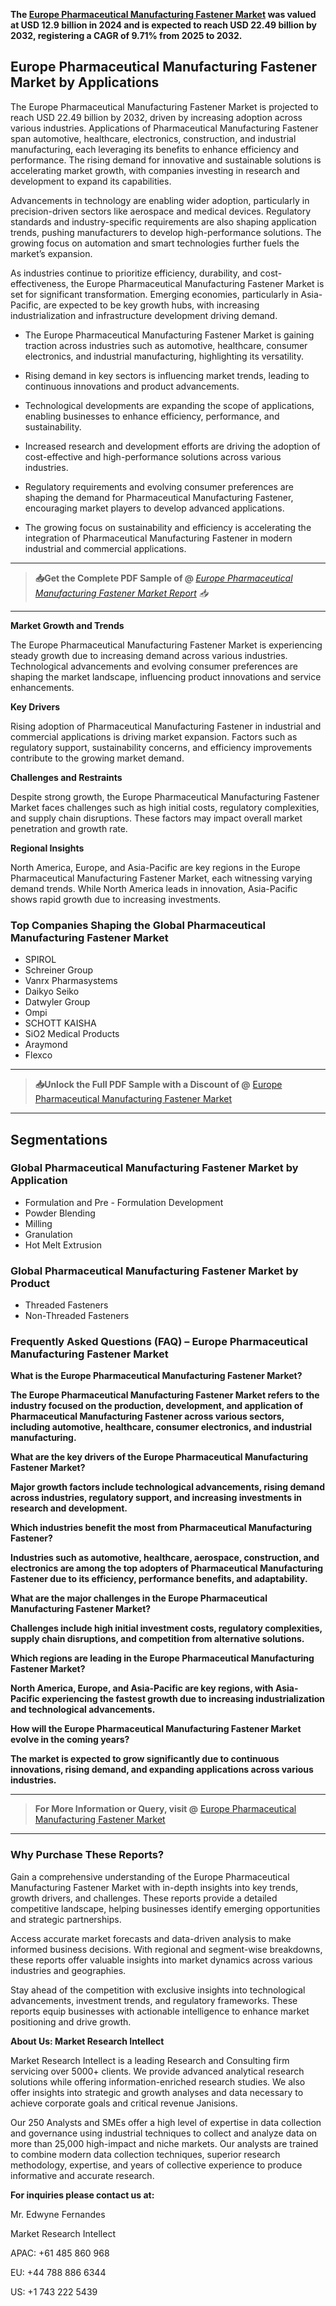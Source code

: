 <p><strong>The <a href="https://www.marketresearchintellect.com/download-sample/?rid=409881&amp;utm_source=Pulse-April-Europe&amp;utm_medium=852">Europe Pharmaceutical Manufacturing Fastener Market</a> was valued at USD 12.9 billion in 2024 and is expected to reach USD 22.49 billion by 2032, registering a CAGR of 9.71% from 2025 to 2032.</strong></p><h2>Europe Pharmaceutical Manufacturing Fastener Market by Applications&nbsp;</h2><p><p>The Europe Pharmaceutical Manufacturing Fastener Market is projected to reach USD 22.49 billion by 2032, driven by increasing adoption across various industries. Applications of Pharmaceutical Manufacturing Fastener span automotive, healthcare, electronics, construction, and industrial manufacturing, each leveraging its benefits to enhance efficiency and performance. The rising demand for innovative and sustainable solutions is accelerating market growth, with companies investing in research and development to expand its capabilities.</p><p>Advancements in technology are enabling wider adoption, particularly in precision-driven sectors like aerospace and medical devices. Regulatory standards and industry-specific requirements are also shaping application trends, pushing manufacturers to develop high-performance solutions. The growing focus on automation and smart technologies further fuels the market&rsquo;s expansion.</p><p>As industries continue to prioritize efficiency, durability, and cost-effectiveness, the Europe Pharmaceutical Manufacturing Fastener Market is set for significant transformation. Emerging economies, particularly in Asia-Pacific, are expected to be key growth hubs, with increasing industrialization and infrastructure development driving demand.</p></p><ul><li><p>The Europe Pharmaceutical Manufacturing Fastener Market is gaining traction across industries such as automotive, healthcare, consumer electronics, and industrial manufacturing, highlighting its versatility.</p></li><li><p>Rising demand in key sectors is influencing market trends, leading to continuous innovations and product advancements.</p></li><li><p>Technological developments are expanding the scope of applications, enabling businesses to enhance efficiency, performance, and sustainability.</p></li><li><p>Increased research and development efforts are driving the adoption of cost-effective and high-performance solutions across various industries.</p></li><li><p>Regulatory requirements and evolving consumer preferences are shaping the demand for Pharmaceutical Manufacturing Fastener, encouraging market players to develop advanced applications.</p></li><li><p>The growing focus on sustainability and efficiency is accelerating the integration of Pharmaceutical Manufacturing Fastener in modern industrial and commercial applications.</p></li></ul><hr /><blockquote><p><strong><span class="font-[700]">📥Get the Complete PDF Sample of @ </span></strong><em><span class="font-[700]"><a href="https://www.marketresearchintellect.com/download-sample/?rid=409881&amp;utm_source=Pulse-April-Europe&amp;utm_medium=852" target="_blank" data-tracking-control-name="article-ssr-frontend-pulse_little-text-block" data-tracking-will-navigate="" data-test-link="">Europe Pharmaceutical Manufacturing Fastener Market Report</a>&nbsp;📥</span></em></p></blockquote><hr /><p class="" data-start="77" data-end="360"><strong data-start="77" data-end="105">Market Growth and Trends</strong></p><p class="" data-start="77" data-end="360">The Europe Pharmaceutical Manufacturing Fastener Market is experiencing steady growth due to increasing demand across various industries. Technological advancements and evolving consumer preferences are shaping the market landscape, influencing product innovations and service enhancements.</p><p class="" data-start="362" data-end="606"><strong data-start="362" data-end="377">Key Drivers</strong></p><p class="" data-start="362" data-end="606">Rising adoption of Pharmaceutical Manufacturing Fastener in industrial and commercial applications is driving market expansion. Factors such as regulatory support, sustainability concerns, and efficiency improvements contribute to the growing market demand.</p><p class="" data-start="608" data-end="849"><strong data-start="608" data-end="637">Challenges and Restraints</strong></p><p class="" data-start="608" data-end="849">Despite strong growth, the Europe Pharmaceutical Manufacturing Fastener Market faces challenges such as high initial costs, regulatory complexities, and supply chain disruptions. These factors may impact overall market penetration and growth rate.</p><p class="" data-start="851" data-end="1095"><strong data-start="851" data-end="872">Regional Insights</strong></p><p class="" data-start="851" data-end="1095">North America, Europe, and Asia-Pacific are key regions in the Europe Pharmaceutical Manufacturing Fastener Market, each witnessing varying demand trends. While North America leads in innovation, Asia-Pacific shows rapid growth due to increasing investments.</p><p><h3>Top Companies Shaping the Global Pharmaceutical Manufacturing Fastener Market </h3><ul><li>SPIROL</li><li>Schreiner Group</li><li>Vanrx Pharmasystems</li><li>Daikyo Seiko</li><li>Datwyler Group</li><li>Ompi</li><li>SCHOTT KAISHA</li><li>SiO2 Medical Products</li><li>Araymond</li><li>Flexco</li></ul></p><hr /><blockquote><p><strong>📥Unlock the Full PDF Sample with a Discount of @</strong> <a href="https://www.marketresearchintellect.com/ask-for-discount/?rid=409881&amp;utm_source=Pulse-April-Europe&amp;utm_medium=852">Europe Pharmaceutical Manufacturing Fastener Market</a></p></blockquote><hr /><p><h2>Segmentations</h2><h3>Global Pharmaceutical Manufacturing Fastener Market by Application</h3><ul><li>Formulation and Pre - Formulation Development</li><li>Powder Blending</li><li>Milling</li><li>Granulation</li><li>Hot Melt Extrusion</li></ul><h3>Global Pharmaceutical Manufacturing Fastener Market by Product</h3><ul><li>Threaded Fasteners</li><li>Non-Threaded Fasteners</li></ul></p><h3><strong>Frequently Asked Questions (FAQ) &ndash; Europe Pharmaceutical Manufacturing Fastener Market</strong></h3><p><strong>What is the Europe Pharmaceutical Manufacturing Fastener Market?</strong></p><p><strong>The Europe Pharmaceutical Manufacturing Fastener Market refers to the industry focused on the production, development, and application of Pharmaceutical Manufacturing Fastener across various sectors, including automotive, healthcare, consumer electronics, and industrial manufacturing.</strong></p><p><strong>What are the key drivers of the Europe Pharmaceutical Manufacturing Fastener Market?</strong></p><p><strong>Major growth factors include technological advancements, rising demand across industries, regulatory support, and increasing investments in research and development.</strong></p><p><strong>Which industries benefit the most from Pharmaceutical Manufacturing Fastener?</strong></p><p><strong>Industries such as automotive, healthcare, aerospace, construction, and electronics are among the top adopters of Pharmaceutical Manufacturing Fastener due to its efficiency, performance benefits, and adaptability.</strong></p><p><strong>What are the major challenges in the Europe Pharmaceutical Manufacturing Fastener Market?</strong></p><p><strong>Challenges include high initial investment costs, regulatory complexities, supply chain disruptions, and competition from alternative solutions.</strong></p><p><strong>Which regions are leading in the Europe Pharmaceutical Manufacturing Fastener Market?</strong></p><p><strong>North America, Europe, and Asia-Pacific are key regions, with Asia-Pacific experiencing the fastest growth due to increasing industrialization and technological advancements.</strong></p><p><strong>How will the Europe Pharmaceutical Manufacturing Fastener Market evolve in the coming years?</strong></p><p><strong>The market is expected to grow significantly due to continuous innovations, rising demand, and expanding applications across various industries.</strong></p><hr /><blockquote><p><span class="font-[700]"><strong>For More Information or Query, visit&nbsp;@</strong>&nbsp;</span><span class="font-[700]"><a href="https://www.marketresearchintellect.com/product/global-pharmaceutical-manufacturing-fastener-market-size-and-forecast/?utm_source=Linkedin&utm_medium=852" target="_blank" data-tracking-control-name="article-ssr-frontend-pulse_little-text-block" data-tracking-will-navigate="" data-test-link="">Europe Pharmaceutical Manufacturing Fastener Market</a></span></p></blockquote><hr /><h3><strong data-start="0" data-end="31">Why Purchase These Reports?</strong></h3><p class="" data-start="35" data-end="297">Gain a comprehensive understanding of the Europe Pharmaceutical Manufacturing Fastener Market with in-depth insights into key trends, growth drivers, and challenges. These reports provide a detailed competitive landscape, helping businesses identify emerging opportunities and strategic partnerships.</p><p class="" data-start="299" data-end="540">Access accurate market forecasts and data-driven analysis to make informed business decisions. With regional and segment-wise breakdowns, these reports offer valuable insights into market dynamics across various industries and geographies.</p><p class="" data-start="542" data-end="784">Stay ahead of the competition with exclusive insights into technological advancements, investment trends, and regulatory frameworks. These reports equip businesses with actionable intelligence to enhance market positioning and drive growth.</p><p><strong><span class="font-[700]">About Us: Market Research Intellect</span></strong></p><p><span class="">Market Research Intellect is a leading Research and Consulting firm servicing over 5000+ clients. We provide advanced analytical research solutions while offering information-enriched research studies.&nbsp;</span>We also offer insights into strategic and growth analyses and data necessary to achieve corporate goals and critical revenue Janisions.</p><p><span class="">Our 250 Analysts and SMEs offer a high level of expertise in data collection and governance using industrial techniques to collect and analyze data on more than 25,000 high-impact and niche markets. Our analysts are trained to combine modern data collection techniques, superior research methodology, expertise, and years of collective experience to produce informative and accurate research.</span></p><p><strong>For inquiries please contact us at:</strong></p><p>Mr. Edwyne Fernandes</p><p>Market Research Intellect</p><p>APAC: +61 485 860 968</p><p>EU: +44 788 886 6344</p><p>US: +1 743 222 5439</p>
